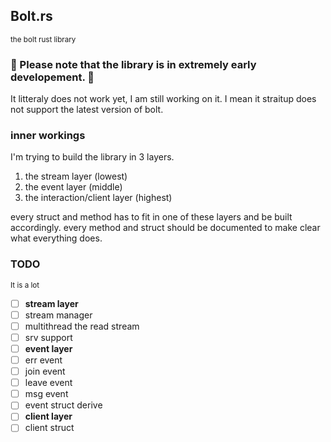 ## Bolt.rs
<sup>the bolt rust library</sup>

### 🚧 Please note that the library is in extremely early developement. 🚧
It litteraly does not work yet, I am still working on it.
I mean it straitup does not support the latest version of bolt.

### inner workings
I'm trying to build the library in 3 layers.

1. the stream layer (lowest)
2. the event layer (middle)
3. the interaction/client layer (highest)

every struct and method has to fit in one of these layers and be built accordingly.
every method and struct should be documented to make clear what everything does.

### TODO
<sup>It is a lot</sup>

- [ ] <b>stream layer</b>
- [ ] stream manager
- [ ] multithread the read stream
- [ ] srv support
- [ ] <b>event layer</b>
- [ ] err event
- [ ] join event
- [ ] leave event
- [ ] msg event
- [ ] event struct derive
- [ ] <b>client layer</b>
- [ ]	client struct